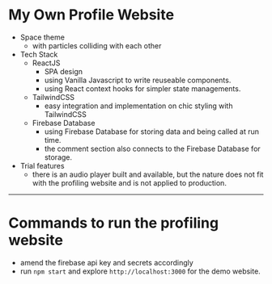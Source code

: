 # My Own Profile Website
- Space theme
    - with particles colliding with each other
- Tech Stack
    - ReactJS
        - SPA design
        - using Vanilla Javascript to write reuseable components.
        - using React context hooks for simpler state managements.
    - TailwindCSS
        - easy integration and implementation on chic styling with TailwindCSS
    - Firebase Database
        - using Firebase Database for storing data and being called at run time.
        - the comment section also connects to the Firebase Database for storage.
- Trial features
    - there is an audio player built and available, but the nature does not fit with the profiling website and is not applied to production.

---

# Commands to run the profiling website
- amend the firebase api key and secrets accordingly
- run `npm start` and explore `http://localhost:3000` for the demo website.